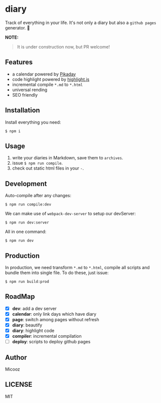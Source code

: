 # diary

Track of everything in your life. It's not only a diary but also a `github pages` generator. :beer:

**NOTE:**

> It is under construction now, but PR welcome!

## Features

* a calendar powered by [Pikaday](https://github.com/dbushell/Pikaday)
* code highlight powered by [highlight.js](https://github.com/isagalaev/highlight.js)
* incremental compile `*.md` to `*.html`
* universal rending
* SEO friendly

## Installation

Install everything you need:

    $ npm i

## Usage

1. write your diaries in Markdown, save them to `archives`.
2. issue `$ npm run compile`.
3. check out static html files in your `-`.

## Development

Auto-compile after any changes:

    $ npm run compile:dev

We can make use of `webpack-dev-server` to setup our devServer:

    $ npm run dev:server
    
All in one command:

    $ npm run dev

## Production

In production, we need transform `*.md` to `*.html`, compile all scripts and bundle them into single file.
To do these, just issue:

    $ npm run build:prod

## RoadMap

- [x] **dev**: add a dev server
- [x] **calendar**: only link days which have diary
- [x] **page**: switch among pages without refresh
- [x] **diary**: beautify
- [x] **diary**: highlight code
- [x] **compiler**: incremental compilation
- [ ] **deploy**: scripts to deploy github pages

## Author

Micooz

## LICENSE

MIT